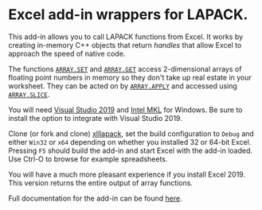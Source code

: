 # Excel add-in wrappers for LAPACK.

This add-in allows you to call LAPACK functions from Excel.
It works by creating in-memory C++ objects that return _handles_
that allow Excel to approach the speed of native code.

The functions [`ARRAY.SET`](https://keithalewis.github.io/xlllapack/html/10D065B4-0000-0000-0000-000000000000.htm)
and [`ARRAY.GET`](https://keithalewis.github.io/xlllapack/html/3BE47A40-0000-0000-0000-000000000000.htm)
access 2-dimensional arrays
of floating point numbers in memory so they don't take up real estate
in your worksheet. They can be acted on by [`ARRAY.APPLY`](https://keithalewis.github.io/xlllapack/html/71E97900-0000-0000-0000-000000000000.htm) and accessed
using [`ARRAY.SLICE`](https://keithalewis.github.io/xlllapack/html/37806B6A-0000-0000-0000-000000000000.htm).

You will need [Visual Studio 2019](https://visualstudio.microsoft.com/vs/)
and [Intel MKL](https://software.intel.com/en-us/mkl) for Windows. Be sure
to install the option to integrate with Visual Studio 2019.

Clone (or fork and clone) [xlllapack](https://github.com/keithalewis/xlllapack),
set the build configuration to `Debug` and either `Win32` or `x64` depending
on whether you installed 32 or 64-bit Excel. Pressing `F5` should build the
add-in and start Excel with the add-in loaded. Use Ctrl-O to browse for example
spreadsheets.

You will have a much more pleasant experience if you install Excel 2019.
This version returns the entire output of array functions.  

Full documentation for the add-in can be found [here](https://keithalewis.github.io/xlllapack/).
